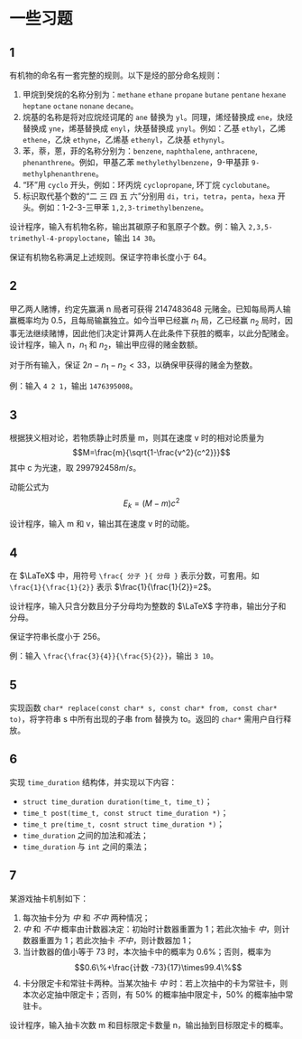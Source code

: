 # 一些习题

## 1

有机物的命名有一套完整的规则。以下是烃的部分命名规则：

1. 甲烷到癸烷的名称分别为：`methane` `ethane` `propane` `butane` `pentane` `hexane` `heptane` `octane` `nonane` `decane`。
2. 烷基的名称是将对应烷烃词尾的 `ane` 替换为 `yl`。同理，烯烃替换成 `ene`，炔烃替换成 `yne`，烯基替换成 `enyl`，炔基替换成 `ynyl`。例如：乙基 `ethyl`，乙烯 `ethene`，乙炔 `ethyne`，乙烯基 `ethenyl`，乙炔基 `ethynyl`。
3. 苯，萘，蒽，菲的名称分别为：`benzene`, `naphthalene`, `anthracene`, `phenanthrene`。例如，甲基乙苯 `methylethylbenzene`，9-甲基菲 `9-methylphenanthrene`。
4. “环”用 `cyclo` 开头，例如：环丙烷 `cyclopropane`, 环丁烷 `cyclobutane`。
5. 标识取代基个数的“二 三 四 五 六”分别用 `di`，`tri`，`tetra`，`penta`，`hexa` 开头。例如：1-2-3-三甲苯 `1,2,3-trimethylbenzene`。

设计程序，输入有机物名称，输出其碳原子和氢原子个数。例：输入 `2,3,5-trimethyl-4-propyloctane`，输出 `14 30`。

保证有机物名称满足上述规则。保证字符串长度小于 64。

## 2

甲乙两人赌博，约定先赢满 n 局者可获得 2147483648 元赌金。已知每局两人输赢概率均为 0.5，且每局输赢独立。如今当甲已经赢 $n_1$ 局，乙已经赢 $n_2$ 局时，因事无法继续赌博，因此他们决定计算两人在此条件下获胜的概率，以此分配赌金。设计程序，输入 n，$n_1$ 和 $n_2$，输出甲应得的赌金数额。

对于所有输入，保证 $2n-n_1-n_2<33$，以确保甲获得的赌金为整数。

例：输入 `4 2 1`，输出 `1476395008`。

## 3

根据狭义相对论，若物质静止时质量 m，则其在速度 v 时的相对论质量为
$$M=\frac{m}{\sqrt{1-\frac{v^2}{c^2}}}$$
其中 c 为光速，取 $299792458 m/s$。

动能公式为
$$E_k=(M-m)c^2$$

设计程序，输入 m 和 v，输出其在速度 v 时的动能。

## 4

在 $\LaTeX$ 中，用符号 `\frac{ 分子 }{ 分母 }` 表示分数，可套用。如 `\frac{1}{\frac{1}{2}}` 表示 $\frac{1}{\frac{1}{2}}=2$。

设计程序，输入只含分数且分子分母均为整数的 $\LaTeX$ 字符串，输出分子和分母。

保证字符串长度小于 256。

例：输入 `\frac{\frac{3}{4}}{\frac{5}{2}}`，输出 `3 10`。

## 5

实现函数 `char* replace(const char* s, const char* from, const char* to)`，将字符串 s 中所有出现的子串 from 替换为 to。返回的 `char*` 需用户自行释放。

## 6

实现 `time_duration` 结构体，并实现以下内容：

- `struct time_duration duration(time_t, time_t)`；
- `time_t post(time_t, const struct time_duration *)`；
- `time_t pre(time_t, cosnt struct time_duration *)`；
- `time_duration` 之间的加法和减法；
- `time_duration` 与 `int` 之间的乘法；

## 7

某游戏抽卡机制如下：

1. 每次抽卡分为 _中_ 和 _不中_ 两种情况；
2. _中_ 和 _不中_ 概率由计数器决定：初始时计数器重置为 1；若此次抽卡 _中_，则计数器重置为 1；若此次抽卡 _不中_，则计数器加 1；
3. 当计数器的值小等于 73 时，本次抽卡中的概率为 0.6%；否则，概率为
   $$0.6\%+\frac{计数 -73}{17}\times99.4\%$$
4. 卡分限定卡和常驻卡两种。当某次抽卡 _中_ 时：若上次抽中的卡为常驻卡，则本次必定抽中限定卡；否则，有 50% 的概率抽中限定卡，50% 的概率抽中常驻卡。

设计程序，输入抽卡次数 m 和目标限定卡数量 n，输出抽到目标限定卡的概率。

